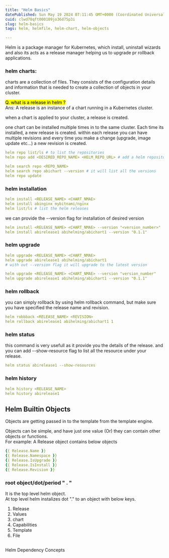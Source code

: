 ```yaml
---
title: "Helm Basics"
datePublished: Sun May 19 2024 07:11:45 GMT+0000 (Coordinated Universal Time)
cuid: clwd78qft000109jo36d75p3i
slug: helm-basics
tags: helm, helmfile, helm-chart, helm-objects

---
```


Helm is a package manager for Kubernetes, which install, uninstall wizards and also its acts as a release manager helping us to upgrade pr rollback applications.

### helm charts:

charts are a collection of files. They consists of the configuration details and information that is needed to create a collection of objects in your cluster.

<mark>Q. what is a release in helm ?</mark>  
Ans: A release is an instance of a chart running in a Kubernetes cluster.

when a chart is applied to your cluster, a release is created.

one chart can be installed multiple times in to the same cluster. Each time its installed, a new release is created. within each release you can have multiple revisions and every time you make a change (upgrade, image update etc...) a new revision is created.

```yaml
helm repo list/ls # to list the repositories
helm repo add <DESIRED_REPO_NAME> <HELM_REPO_URL> # add a helm repository

helm search repo <REPO_NAME>
helm search repo abichart --version # it will list all the versions
helm repo update
```

### helm installation

```yaml
helm install <RELEASE_NAME> <CHART_NMAE>
helm install abinginx mybitnami/nginx
helm list/ls # list the helm releases
```

we can provide the --version flag for installation of desired version

```yaml
helm install <RELEASE_NAME> <CHART_NMAE> --version "<version_number>"
helm install abirelease1 abihelming/abichart1 --version "0.1.1"
```

### helm upgrade

```yaml
helm upgrade <RELEASE_NAME> <CHART_NMAE>
helm upgrade abirelease1 abihelming/abichart1
# with out --version flag it will upgrade to the latest version

helm upgrade <RELEASE_NAME> <CHART_NMAE> --version "version_number"
helm upgrade abirelease1 abihelming/abichart1 --version "0.1.1"
```

### helm rollback

you can simply rollback by using helm rollback command, but make sure you have specified the release name and revision.

```yaml
helm robbback <RELEASE_NAME> <REVISION>
helm rollback abirelease1 abihelming/abichart1 1
```

### helm status

this command is very usefull as it provide you the details of the release. and you can add --show-resource flag to list all the resource under your release.

```yaml
helm status abirelease1 --show-resources
```

### helm history

```yaml
helm history <RELEASE_NAME>
helm history abirelease1
```

## Helm Builtin Objects

Objects are getting passed in to the template from the template engine.

Objects can be simple, and have just one value (Or) they can contain other objects or functions.  
For example: A Release object contains below objects

```yaml
{{ Release.Name }}
{{ Release.Namespace }}
{{ Release.IsUpgrade }}
{{ Release.IsInstall }}
{{ Release.Revision }}
```

### root object/dot/period " . "

It is the top level helm object.  
At top level helm instalizes dot "." to an object with below keys.  
1) Release  
2) Values  
3) chart  
4) Capabilities  
5) Template  
6) File

##   
Helm Dependency Concepts
